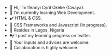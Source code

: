 - 👋 Hi, I’m Ifeanyi Cyril Okeke {Cwaya}.
- 🌱 I’m currently learning Web Development.
- ✔️ HTML & CSS.
- 🚧 CSS Frameworks and Javascript {In progress}.
- 📍 Resides in Lagos, Nigeria
- 📭 I post my learning progress on twitter.
- 💬 Your inputs and advices are welcome.
- 👬 Collaboration is highly welcome.


<!---
cwaya/cwaya is a ✨ special ✨ repository because its `README.md` (this file) appears on your GitHub profile.
You can click the Preview link to take a look at your changes.
--->
